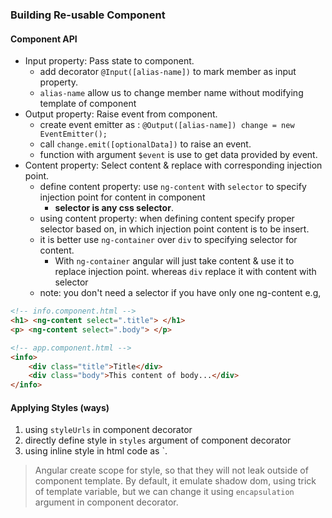 ### Building Re-usable Component

#### Component API
- Input property: Pass state to component.
	- add decorator `@Input([alias-name])` to mark member as input property.
	- `alias-name` allow us to change member name without modifying template of component 
- Output property: Raise event from component.
	- create event emitter as :  `@Output([alias-name]) change = new EventEmitter();` 
	- call `change.emit([optionalData])` to raise an event.
	- function with argument `$event` is use to get data provided by event.
 - Content property: Select content & replace with corresponding injection point.
	 - define content property: use `ng-content` with `selector` to specify injection point for content in component  
		  - **selector is any css selector**.
	 - using content property: when defining content specify proper selector based on, in which injection point content is to be insert.
	 - it is better use `ng-container` over `div` to specifying selector for content.
		 - With `ng-container` angular will just take content & use it to replace injection point. whereas `div` replace it with content with selector
	 - note: you don't need a selector if you have only one ng-content
	  e.g, 
```html
<!-- info.component.html -->
<h1> <ng-content select=".title"> </h1>
<p> <ng-content select=".body"> </p>

<!-- app.component.html -->
<info> 
	<div class="title">Title</div>
	<div class="body">This content of body...</div>
</info>
```

      
#### Applying Styles (ways)
1. using `styleUrls` in component decorator 
2. directly define style in `styles` argument of component decorator 
3. using inline style in html code  as `<style></style>.
  
>Angular create scope for style, so that they will not leak outside of component template.  By default, it emulate shadow dom, using trick of template variable, but we can change it using `encapsulation` argument in component decorator. 